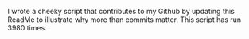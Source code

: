 I wrote a cheeky script that contributes to my Github by updating this ReadMe to illustrate why more than commits matter. This script has run 3980 times.